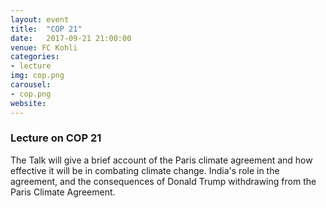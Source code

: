 ```yaml
---
layout: event
title:  "COP 21"
date:   2017-09-21 21:00:00
venue: FC Kohli
categories:
- lecture
img: cop.png
carousel:
- cop.png
website: 
---
```

<h3>Lecture on COP 21</h3>

The Talk will give a brief account of the Paris climate agreement and how
effective it will be in combating climate change.
India's role in the agreement, and the consequences of Donald Trump
withdrawing from the Paris Climate Agreement. 

